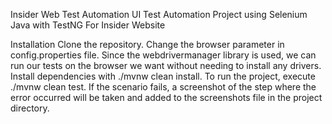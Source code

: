Insider Web Test Automation
UI Test Automation Project using Selenium Java with TestNG For Insider Website

Installation
Clone the repository.
Change the browser parameter in config.properties file. Since the webdrivermanager library is used, we can run our tests on the browser we want without needing to install any drivers.
Install dependencies with ./mvnw clean install.
To run the project, execute ./mvnw clean test.
If the scenario fails, a screenshot of the step where the error occurred will be taken and added to the screenshots file in the project directory.
